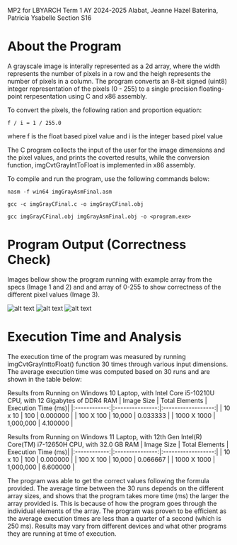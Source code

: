 MP2 for LBYARCH Term 1 AY 2024-2025 
Alabat, Jeanne Hazel
Baterina, Patricia Ysabelle
Section S16

# About the Program

A grayscale image is interally represented as a 2d array, where the width represents the number of pixels in a row and the heigh represents the number of pixels in a column. The program converts an 8-bit signed (uint8) integer representation of the pixels (0 - 255) to a single precision floating-point rerpesentation using C and x86 assembly.

To convert the pixels, the following ration and proportion equation:

``f / i = 1 / 255.0``

where f is the float based pixel value and i is the integer based pixel value

The C program collects the input of the user for the image dimensions and the pixel values, and prints the coverted results, while the conversion function, imgCvtGrayIntToFloat is implemented in x86 assembly.

To compile and run the program, use the following commands below:

`nasm -f win64 imgGrayAsmFinal.asm`

`gcc -c imgGrayCFinal.c -o imgGrayCFinal.obj`

`gcc imgGrayCFinal.obj imgGrayAsmFinal.obj -o <program.exe>`

# Program Output (Correctness Check)

Images bellow show the program running with example array from the specs (Image 1 and 2) and and array of 0-255 to show correctness of the different pixel values (Image 3).

![alt text]([image.png](https://github.com/AzellaStarLit/lbyarch/tree/main/images/image1)) ![alt text]([image-1.png](https://github.com/AzellaStarLit/lbyarch/tree/main/images/image1)) ![alt text]([image-2.png](https://github.com/AzellaStarLit/lbyarch/tree/main/images/image1))

# Execution Time and Analysis

The execution time of the program was measured by running imgCvtGrayInttoFloat() function 30 times through various input dimensions. The average execution time was computed based on 30 runs and are shown in the table below:

Results from Running on Windows 10 Laptop, with Intel Core i5-10210U CPU, with 12 Gigabytes of DDR4 RAM
| Image Size   | Total Elements  | Execution Time (ms)|
|:------------:|:---------------:|:------------------:|
| 10 x 10     | 100             | 0.000000            |
| 100 X 100   | 10,000          | 0.033333            |
| 1000 X 1000 | 1,000,000       | 4.100000            |

Results from Running on Windows 11 Laptop, with 12th Gen Intel(R) Core(TM) i7-12650H CPU, with 32.0 GB RAM
| Image Size   | Total Elements  | Execution Time (ms)|
|:------------:|:---------------:|:------------------:|
| 10 x 10     | 100             | 0.000000            |
| 100 X 100   | 10,000          | 0.066667            |
| 1000 X 1000 | 1,000,000       | 6.600000            |

The program was able to get the correct values following the formula provided. The average time between the 30 runs depends on the different array sizes, and shows that the program takes more time (ms) the larger the array provided is. This is because of how the program goes through the individual elements of the array.
The program was proven to be efficient as the average execution times are less than a quarter of a second (which is 250 ms). Results may vary from different devices and what other programs they are running at time of execution.

